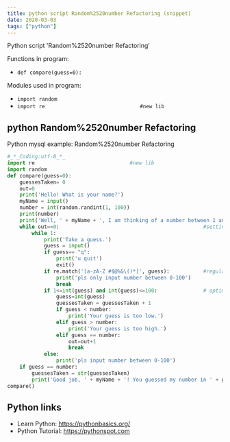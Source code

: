 ```yaml
---
title: python script Random%2520number Refactoring (snippet)
date: 2020-03-03
tags: ["python"]
---
```

Python script 'Random%2520number Refactoring'

Functions in program: 
* `def compare(guess=0):`

Modules used in program: 
* `import random`
* `import re                               #new lib`

## python Random%2520number Refactoring

Python mysql example: Random%2520number Refactoring

```python
#_*_Coding:utf-8_*_
import re                               #new lib
import random
def compare(guess=0):
    guessesTaken= 0
    out=0
    print('Hello! What is your name?')
    myName = input()
    number = int(random.randint(1, 100))
    print(number)
    print('Well, ' + myName + ', I am thinking of a number between 1 and 100.')
    while out==0:                                               #setting the interrupter to prevent circulating forever
        while 1:
            print('Take a guess.')
            guess = input()
            if guess== "q":
                print('u quit')
                exit()
            if re.match('[a-zA-Z #$@%&\()*]', guess):           #regulation about arbitrary input letters and signals
                print('pls only input number between 0-100')
                break
            if 1<=int(guess) and int(guess)<=100:               # optimizing the switch of 'guess' type
                guess=int(guess)
                guessesTaken = guessesTaken + 1
                if guess < number:
                    print('Your guess is too low.')
                elif guess > number:
                    print('Your guess is too high.')
                elif guess == number:
                    out=out+1
                    break
            else:
                print('pls input number between 0-100')
    if guess == number:
        guessesTaken = str(guessesTaken)
        print('Good job, ' + myName + '! You guessed my number in ' + guessesTaken + ' guesses!')
compare()

```

## Python links

- Learn Python: https://pythonbasics.org/
- Python Tutorial: https://pythonspot.com
